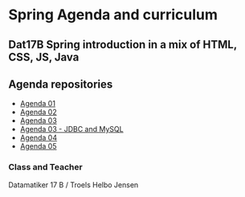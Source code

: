 # Spring Agenda and curriculum

## Dat17B Spring introduction in a mix of HTML, CSS, JS, Java

## Agenda repositories
- <a href="https://github.com/Dat17B/spring_agenda_01">Agenda 01</a>
- <a href="https://github.com/Dat17B/spring_agenda_02">Agenda 02</a>
- <a href="https://github.com/Dat17B/spring_agenda_03">Agenda 03</a>
- <a href="https://github.com/Dat17B/spring_agenda_03_jdbc">Agenda 03 - JDBC and MySQL</a>
- <a href="https://github.com/Dat17B/spring_agenda_04">Agenda 04</a>
- <a href="https://github.com/Dat17B/spring_agenda_05">Agenda 05</a>

### Class and Teacher
Datamatiker 17 B / Troels Helbo Jensen